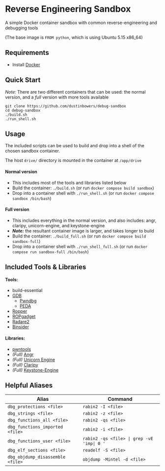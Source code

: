 # Reverse Engineering Sandbox

A simple Docker container sandbox with common reverse-engineering and debugging tools

(The base image is `FROM python`, which is using Ubuntu 5.15 x86_64)

## Requirements

- Install [Docker](https://www.docker.com/)

## Quick Start

*Note:* There are two different containers that can be used: the normal version, and a *full* version with more tools available

```
git clone https://github.com/dustinbowers/debug-sandbox
cd debug-sandbox
./build.sh
./run_shell.sh
```

## Usage

The included scripts can be used to build and drop into a shell of the chosen sandbox container.  

The host `drive/` directory is mounted in the container at `/app/drive`

#### Normal version  
- This includes most of the tools and libraries listed below
- Build the container: `./build.sh` (or run `docker compose build sandbox`)
- Drop into a container shell with `./run_shell.sh` (or run `docker compose sandbox /bin/bash`)

#### Full version  
- This includes everything in the normal version, and also includes: angr, claripy, unicorn-engine, and keystone-engine
- ***Note:*** the resultant container image is larger, and takes longer to build
- Build the container: `./build_full.sh` (or run `docker compose build sandbox-full`)
- Drop into a container shell with `./run_shell_full.sh` (or run `docker compose run sandbox-full /bin/bash`)

## Included Tools & Libraries

#### Tools:
- build-essential
- [GDB](https://sourceware.org/gdb/)
  - [Pwndbg](https://github.com/pwndbg/pwndbg)
  - [PEDA](https://github.com/longld/peda)
- [Ropper](https://github.com/sashs/Ropper)
- [ROPgadget](https://github.com/JonathanSalwan/ROPgadget)
- [Radare2](https://github.com/radareorg/radare2)
- [Binsider](https://github.com/orhun/binsider)

#### Libraries:
- [pwntools](https://docs.pwntools.com/en/stable/)
- *(Full)* [Angr](https://angr.io/)
- *(Full)* [Unicorn Engine](https://github.com/unicorn-engine/unicorn)
- *(Full)* [Claripy](https://github.com/angr/claripy)
- *(Full)* [Keystone-Engine](https://www.keystone-engine.org/)

## Helpful Aliases

| Alias                        | Command                                                    |
|------------------------------|------------------------------------------------------------|
| `dbg_protections <file>`      | `rabin2 -I <file>`                                         |
| `dbg_strings <file>`          | `rabin2 -z <file>`                                         |
| `dbg_functions_all <file>`    | `rabin2 -qs <file>`                                        |
| `dbg_functions_imported <file>` | `rabin2 -i <file>`                                     |
| `dbg_functions_user <file>`   | `rabin2 -qs <file> \| grep -vE 'imp\| 0 '`                |
| `dbg_elf_sections <file>`     | `readelf -S <file>`                                        |
| `dbg_objdump_disassemble <file>` | `objdump -Mintel -d <file>`                         |



